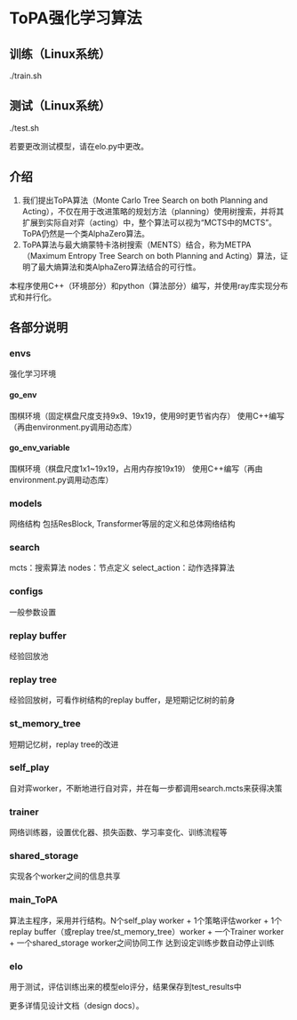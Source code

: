 # ToPA强化学习算法

## 训练（Linux系统）
./train.sh

## 测试（Linux系统）
./test.sh

若要更改测试模型，请在elo.py中更改。


## 介绍
1. 我们提出ToPA算法（Monte Carlo Tree Search on both Planning and Acting），不仅在用于改进策略的规划方法（planning）使用树搜索，并将其扩展到实际自对弈（acting）中，整个算法可以视为“MCTS中的MCTS”。ToPA仍然是一个类AlphaZero算法。
2. ToPA算法与最大熵蒙特卡洛树搜索（MENTS）结合，称为METPA（Maximum Entropy Tree Search on both Planning and Acting）算法，证明了最大熵算法和类AlphaZero算法结合的可行性。

本程序使用C++（环境部分）和python（算法部分）编写，并使用ray库实现分布式和并行化。


## 各部分说明
### envs
强化学习环境

#### go_env
围棋环境（固定棋盘尺度支持9x9、19x19，使用9时更节省内存）
使用C++编写（再由environment.py调用动态库）

#### go_env_variable
围棋环境（棋盘尺度1x1~19x19，占用内存按19x19）
使用C++编写（再由environment.py调用动态库）

### models
网络结构
包括ResBlock, Transformer等层的定义和总体网络结构

### search
mcts：搜索算法
nodes：节点定义
select_action：动作选择算法

### configs
一般参数设置

### replay buffer
经验回放池

### replay tree
经验回放树，可看作树结构的replay buffer，是短期记忆树的前身

### st_memory_tree
短期记忆树，replay tree的改进

### self_play
自对弈worker，不断地进行自对弈，并在每一步都调用search.mcts来获得决策

### trainer
网络训练器，设置优化器、损失函数、学习率变化、训练流程等

### shared_storage
实现各个worker之间的信息共享

### main_ToPA
算法主程序，采用并行结构。N个self_play worker + 1个策略评估worker + 1个replay buffer（或replay tree/st_memory_tree）worker + 一个Trainer worker + 一个shared_storage worker之间协同工作
达到设定训练步数自动停止训练


### elo
用于测试，评估训练出来的模型elo评分，结果保存到test_results中


更多详情见设计文档（design docs）。
